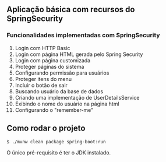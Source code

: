 ## Aplicação básica com recursos do SpringSecurity

### Funcionalidades implementadas com SpringSecurity

1. Login com HTTP Basic
2. Login com página HTML gerada pelo Spring Security
3. Login com página customizada
4. Proteger páginas do sistema
5. Configurando permissão para usuários
6. Proteger itens do menu
7. Incluir o botão de sair
8. Buscando usuário da base de dados
9. Criando uma implementação de UserDetailsService
10. Exibindo o nome do usuário na página html
11. Configurando o "remember-me"

## Como rodar o projeto

```shell
$ ./mvnw clean package spring-boot:run
```

O único pré-requisito é ter o JDK instalado.

